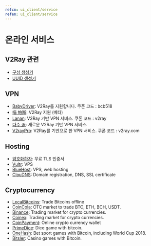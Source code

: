 ```yaml
---
refcn: ui_client/service
refen: ui_client/service
---
```

# 온라인 서비스

## V2Ray 관련

* [구성 생성기](https://htfy96.github.io/v2ray-config-gen/)
* [UUID 생성기](https://www.uuidgenerator.net/)

## VPN

* [BabyDriver](http://babydriver.me/): V2Ray를 지원합니다. 쿠폰 코드 : bcb518
* [喵 帕斯](https://xn--i2ru8q2qg.com/): V2Ray 지원 (베타)
* [Lanan](https://xn--sjt174g.com/): V2Ray 기반 VPN 서비스. 쿠폰 코드 : v2ray
* [다수 派](https://dspi.io/aff.php?aff=7): 새로운 V2Ray 기반 VPN 서비스.
* [V2rayPro](https://myv2.us): V2Ray를 기반으로 한 VPN 서비스. 쿠폰 코드 : v2ray.com

## Hosting

* [암호화하자](https://letsencrypt.org/): 무료 TLS 인증서
* [Vultr](https://www.vultr.com/?ref=7269307): VPS
* [BlueHost](https://www.bluehost.com/track/v2ray/): VPS, web hosting
* [ClouDNS](https://www.cloudns.net/aff/id/244749/): Domain registration, DNS, SSL certificate

## Cryptocurrency

* [LocalBitcoins](https://localbitcoins.com/?ch=khtm): Trade Bitcoins offline
* [CoinCola](https://www.coincola.com/mobile/signup?ref=QAcvfy2g): OTC market to trade BTC, ETH, BCH, USDT.
* [Binance](https://www.binance.com/?ref=35382451): Trading market for crypto currencies.
* [Coinex](https://www.coinex.com/account/signup?refer_code=r3fmp): Trading market for crypto currencies.
* [CoinPayment](https://www.coinpayments.net/index.php?ref=abc5f542afed6b37b4b3d7fb83242d18): Online crypto currency wallet
* [PrimeDice](https://primedice.com/?c=default): Dice game with bitcoin.
* [OneHash](https://www.onehash.com/?ap=56d52158f7e04b169ec54d): Bet sport games with Bitcoin, including World Cup 2018.
* [Bitsler](https://www.bitsler.com/?ref=VictoriaR): Casino games with Bitcoin.